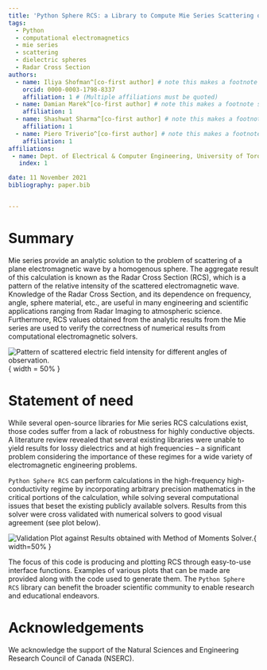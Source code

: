 ```yaml
---
title: 'Python Sphere RCS: a Library to Compute Mie Series Scattering of Lossy Dielectric Spheres'
tags:
  - Python
  - computational electromagnetics
  - mie series
  - scattering
  - dielectric spheres
  - Radar Cross Section
authors:
  - name: Iliya Shofman^[co-first author] # note this makes a footnote saying 'co-first author'
    orcid: 0000-0003-1798-8337
    affiliation: 1 # (Multiple affiliations must be quoted)
  - name: Damian Marek^[co-first author] # note this makes a footnote saying 'co-first author'
    affiliation: 1
  - name: Shashwat Sharma^[co-first author] # note this makes a footnote saying 'co-first author'
    affiliation: 1
  - name: Piero Triverio^[co-first author] # note this makes a footnote saying 'co-first author'
    affiliation: 1
affiliations:
 - name: Dept. of Electrical & Computer Engineering, University of Toronto
   index: 1

date: 11 November 2021
bibliography: paper.bib


---
```


# Summary

Mie series provide an analytic solution to the problem of scattering of a plane electromagnetic wave by a homogenous sphere. The aggregate result of this calculation is known as the Radar Cross Section (RCS), which is a pattern of the relative intensity of the scattered electromagnetic wave. Knowledge of the Radar Cross Section, and its dependence on frequency, angle, sphere material, etc., are useful in many engineering and scientific applications ranging from Radar Imaging to atmospheric science. Furthermore, RCS values obtained from the analytic results from the Mie series are used to verify the correctness of numerical results from computational electromagnetic solvers. 

![Pattern of scattered electric field intensity for different angles of observation.](compare_bistatic_materials.png){ width = 50% }

# Statement of need

While several open-source libraries for Mie series RCS calculations exist, those codes suffer from a lack of robustness for highly conductive objects. A literature review revealed that several existing libraries were unable to yield results for lossy dielectrics and at high frequencies – a significant problem considering the importance of these regimes for a wide variety of electromagnetic engineering problems.

`Python Sphere RCS` can perform calculations in the high-frequency high-conductivity regime by incorporating arbitrary precision mathematics in the critical portions of the calculation, while solving several computational issues that beset the existing publicly available solvers. Results from this solver were cross validated with numerical solvers to good visual agreement (see plot below).

![Validation Plot against Results obtained with Method of Moments Solver.](bistatic_validation.png){ width=50% }

The focus of this code is producing and plotting RCS through easy-to-use interface functions. Examples of various plots that can be made are provided along with the code used to generate them. The `Python Sphere RCS` library can benefit the broader scientific community to enable research and educational endeavors. 


# Acknowledgements

We acknowledge the support of the Natural Sciences and Engineering Research Council of Canada (NSERC).
